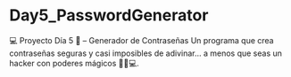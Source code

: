 # Day5_PasswordGenerator
💻 Proyecto Día 5 🔐 – Generador de Contraseñas Un programa que crea contraseñas seguras y casi imposibles de adivinar… a menos que seas un hacker con poderes mágicos 🧙‍♂️💻.
